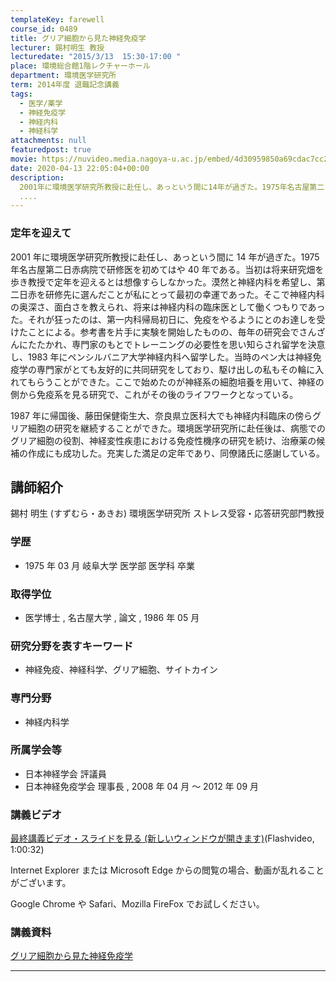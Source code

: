 ```yaml
---
templateKey: farewell
course_id: 0489
title: グリア細胞から見た神経免疫学
lecturer: 錫村明生 教授
lecturedate: "2015/3/13  15:30-17:00 "
place: 環境総合館1階レクチャーホール
department: 環境医学研究所
term: 2014年度 退職記念講義
tags:
  - 医学/薬学
  - 神経免疫学
  - 神経内科
  - 神経科学
attachments: null
featuredpost: true
movie: https://nuvideo.media.nagoya-u.ac.jp/embed/4d30959850a69cdac7cc279e7bf10bdd009848fc
date: 2020-04-13 22:05:04+00:00
description:
  2001年に環境医学研究所教授に赴任し、あっという間に14年が過ぎた。1975年名古屋第二日赤病院で研修医を初めてはや40年である。当初は将来研究畑を歩き教授で定年を迎えるとは想像すらしなかった。漠然と神経内科を希望し、第二日赤を研修先に選んだことが私にとって最初の幸運であった。そこで神経内科の奥深さ、面白さを教えられ、将来は神経内科の臨床医として働くつもりであった。それが狂ったのは、第一内科
  ....
---
```


### 定年を迎えて

2001 年に環境医学研究所教授に赴任し、あっという間に 14 年が過ぎた。1975 年名古屋第二日赤病院で研修医を初めてはや 40 年である。当初は将来研究畑を歩き教授で定年を迎えるとは想像すらしなかった。漠然と神経内科を希望し、第二日赤を研修先に選んだことが私にとって最初の幸運であった。そこで神経内科の奥深さ、面白さを教えられ、将来は神経内科の臨床医として働くつもりであった。それが狂ったのは、第一内科帰局初日に、免疫をやるようにとのお達しを受けたことによる。参考書を片手に実験を開始したものの、毎年の研究会でさんざんにたたかれ、専門家のもとでトレーニングの必要性を思い知らされ留学を決意し、1983 年にペンシルバニア大学神経内科へ留学した。当時のペン大は神経免疫学の専門家がとても友好的に共同研究をしており、駆け出しの私もその輪に入れてもらうことができた。ここで始めたのが神経系の細胞培養を用いて、神経の側から免疫系を見る研究で、これがその後のライフワークとなっている。

1987 年に帰国後、藤田保健衛生大、奈良県立医科大でも神経内科臨床の傍らグリア細胞の研究を継続することができた。環境医学研究所に赴任後は、病態でのグリア細胞の役割、神経変性疾患における免疫性機序の研究を続け、治療薬の候補の作成にも成功した。充実した満足の定年であり、同僚諸氏に感謝している。

## 講師紹介

錫村 明生 (すずむら・あきお) 環境医学研究所 ストレス受容・応答研究部門教授

### 学歴

- 1975 年 03 月 岐阜大学 医学部 医学科 卒業

### 取得学位

- 医学博士 , 名古屋大学 , 論文 , 1986 年 05 月

### 研究分野を表すキーワード

- 神経免疫、神経科学、グリア細胞、サイトカイン

### 専門分野

- 神経内科学

### 所属学会等

- 日本神経学会 評議員
- 日本神経免疫学会 理事長 , 2008 年 04 月 ～ 2012 年 09 月

### 講義ビデオ

[最終講義ビデオ・スライドを見る (新しいウィンドウが開きます)](https://nuvideo.media.nagoya-u.ac.jp/embed/4d30959850a69cdac7cc279e7bf10bdd009848fc)(Flashvideo, 1:00:32)

Internet Explorer または Microsoft Edge からの閲覧の場合、動画が乱れることがございます。

Google Chrome や Safari、Mozilla FireFox でお試しください。

### 講義資料

[グリア細胞から見た神経免疫学](https://ocw.nagoya-u.jp/files/489/suzumura_akio.pdf)

---
